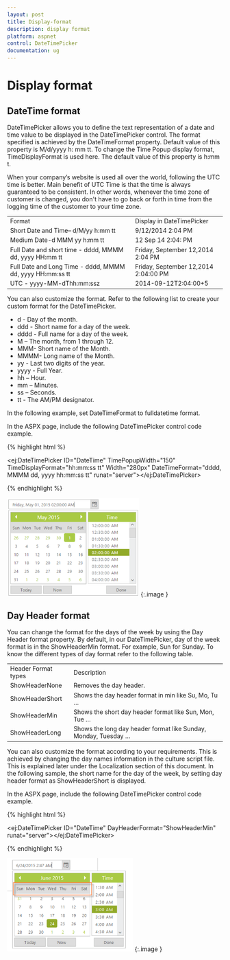 ```yaml
---
layout: post
title: Display-format
description: display format
platform: aspnet
control: DateTimePicker
documentation: ug
---
```


# Display format

## DateTime format

DateTimePicker allows you to define the text representation of a date and time value to be displayed in the DateTimePicker control. The format specified is achieved by the DateTimeFormat property. Default value of this property is M/d/yyyy h: mm tt. To change the Time Popup display format, TimeDisplayFormat is used here. The default value of this property is h:mm t. 

When your company’s website is used all over the world, following the UTC time is better. Main benefit of UTC Time is that the time is always guaranteed to be consistent. In other words, whenever the time zone of customer is changed, you don't have to go back or forth in time from the logging time of the customer to your time zone.

<table>
<tr>
<td>
Format</td><td>
Display in DateTimePicker</td></tr>
<tr>
<td>
Short Date and Time– d/M/yy h:mm tt</td><td>
9/12/2014 2:04 PM</td></tr>
<tr>
<td>
Medium Date-d MMM yy h:mm tt</td><td>
12 Sep 14 2:04: PM</td></tr>
<tr>
<td>
Full Date and short time - dddd, MMMM dd, yyyy HH:mm tt</td><td>
Friday, September 12,2014 2:04 PM</td></tr>
<tr>
<td>
Full Date and Long Time - dddd, MMMM dd, yyyy HH:mm:ss tt</td><td>
Friday, September 12,2014 2:04:00 PM</td></tr>
<tr>
<td>
UTC - yyyy-MM-dThh:mm:ssz</td><td>
2014-09-12T2:04:00+5</td></tr>
</table>


You can also customize the format. Refer to the following list to create your custom format for the DateTimePicker.

* d - Day of the month.
* ddd - Short name for a day of the week.
* dddd - Full name for a day of the week.
* M – The month, from 1 through 12.
* MMM- Short name of the Month.
* MMMM- Long name of the Month.
* yy - Last two digits of the year.
* yyyy - Full Year.
* hh – Hour.
* mm – Minutes.
* ss – Seconds.
* tt - The AM/PM designator.

In the following example, set DateTimeFormat to fulldatetime format.

In the ASPX page, include the following DateTimePicker control code example.

{% highlight html %}



<ej:DateTimePicker ID="DateTime" TimePopupWidth="150" TimeDisplayFormat="hh:mm:ss tt" Width="280px" DateTimeFormat="dddd, MMMM dd, yyyy hh:mm:ss tt" runat="server"></ej:DateTimePicker>



{% endhighlight %}



![](Display-format_images/Display-format_img1.png) 
{:.image }




## Day Header format

You can change the format for the days of the week by using the Day Header format property. By default, in our DateTimePicker, day of the week format is in the ShowHeaderMin format. For example, Sun for Sunday. To know the different types of day format refer to the following table.

<table>
<tr>
<td>
Header Format types</td><td>
Description</td></tr>
<tr>
<td>
ShowHeaderNone</td><td>
Removes the day header.</td></tr>
<tr>
<td>
ShowHeaderShort</td><td>
Shows the day header format in min like Su, Mo, Tu …</td></tr>
<tr>
<td>
ShowHeaderMin</td><td>
Shows the short day header format like Sun, Mon, Tue …</td></tr>
<tr>
<td>
ShowHeaderLong</td><td>
Shows the long day header format like Sunday, Monday, Tuesday …</td></tr>
</table>
You can also customize the format according to your requirements. This is achieved by changing the day names information in the culture script file. This is explained later under the Localization section of this document. In the following sample, the short name for the day of the week, by setting day header format as ShowHeaderShort is displayed.

In the ASPX page, include the following DateTimePicker control code example.

{% highlight html %}



<ej:DateTimePicker ID="DateTime" DayHeaderFormat="ShowHeaderMin" runat="server"></ej:DateTimePicker>



{% endhighlight %}



![](Display-format_images/Display-format_img2.png) 
{:.image }


